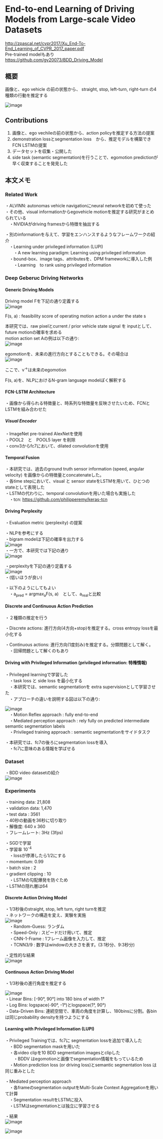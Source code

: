 # End-to-end Learning of Driving Models from Large-scale Video Datasets
http://zpascal.net/cvpr2017/Xu_End-To-End_Learning_of_CVPR_2017_paper.pdf  
Pre-trained modelもあり  
https://github.com/gy20073/BDD_Driving_Model  

## 概要  
画像と、ego vehicle の前の状態から、 straight, stop, left-turn, right-turn の4種類の行動を推定する 

![image](https://user-images.githubusercontent.com/30098187/64085973-96b53500-cd70-11e9-8cda-8a52d4b28eb2.png)  

## Contributions  
1. 画像と、ego vechileの前の状態から、action policyを推定する方法の提案  
2. demonstration lossとsegmentation loss　から、推定モデルを構築できFCN LSTMの提案  
3. データセットを収集・公開した  
4. side task (semantic segmentation)を行うことで、egomotion predictionが早く収束することを発見した  
  
## 本文メモ  

### Related Work
・ALVINN: autonomas vehicle navigationにneural networkを初めて使った  
・その他、visual informationからegovehicle motionを推定する研究がまとめられている  
　・NVIDIAがdriving framesから特徴を抽出する  
  
・別のinformationを与えて、学習をエンハンスするようなフレームワークの紹介  
　・Learning under privileged information (LUPI)  
 　　・A new learning paradigm: Learning using privileged information  
　・bound-box、image tags、attributesを、DPM frameworkに導入した例  
　　・Learning　to rank using privileged information  

### Deep Geberuc Driving Networks
#### Generic Driving Models
Driving model Fを下記の通り定義する  
![image](https://user-images.githubusercontent.com/30098187/66361385-92a4b480-e9b9-11e9-965e-fb85f31a8f91.png)  
  
F(s, a) : feasibility score of operating motion action a under the state s  
  
本研究では、raw pixelとcurrent / prior vehicle state signal を inputとして、future motionの確率を求める  
motion action set Aの例は以下の通り:  
![image](https://user-images.githubusercontent.com/30098187/66361510-fcbd5980-e9b9-11e9-8304-914ff4d5fa57.png)  
  
egomotionを、未来の進行方向とすることもできる。その場合は  
![image](https://user-images.githubusercontent.com/30098187/66361544-1c548200-e9ba-11e9-9693-3e5ea531fce8.png)  
  
ここで、v<sup>→</sup>は未来のegomotion  
  
F(s, a)を、NLPにおけるN-gram language modelぽく解釈する  
  
#### FCN-LSTM Architecture  
・画像から得られる特徴量と、時系列な特徴量を反映させたいため、FCNとLSTMを組み合わせた  
  
##### Visual Encoder  
・ImageNet pre-trained AlexNetを使用  
・POOL2　と　POOL5 layer を削除  
・conv3からfc7において、dilated convolutionを使用  
  
#### Temporal Fusion
・本研究では、過去のground truth sensor information (speed, angular velocity) を画像からの特徴量とconcatenateした。  
・各time stepにおいて、visual と sensor stateをLSTMを用いて、ひとつのstateとして表現した  
・LSTMの代わりに、temporal convolutionを用いた場合も実施した  
　・tcn: https://github.com/philipperemy/keras-tcn  
  
#### Driving Perplexity
・Evaluation metric (perplexity) の提案  
  
・NLPを参考にする  
・bigram modelは下記の確率を出力する  
![image](https://user-images.githubusercontent.com/30098187/66363261-a6074e00-e9c0-11e9-991d-15e9040b9b98.png)  
・一方で、本研究では下記の通り  
![image](https://user-images.githubusercontent.com/30098187/66363296-c33c1c80-e9c0-11e9-971f-fbe0cf6cb9d1.png)  
  
・perplexityを下記の通り定義する  
![image](https://user-images.githubusercontent.com/30098187/66363342-f2eb2480-e9c0-11e9-9437-5c4f3365ff2c.png)  
・(低いほうが良い)  

・以下のようにしてもよい  
　・a<sub>pred</sub> = argmax<sub>a</sub>F(s, a)　として、a<sub>real</sub>と比較  
 
#### Discrete and Continuous Action Prediction
・２種類の推定を行う  
  
・Discrete actions: 進行方向(4方向+stop)を推定する。cross entropy lossを最小化する  
  
・Continuous actions: 進行方向(1度刻み)を推定する。分類問題として解く。  
　・回帰問題として解くのもあり  

#### Driving with Privileged Information (privileged information: 特権情報)
・Privileged learningで学習した  
　・task loss と side loss を最小化する  
　・本研究では、semantic segmentationを extra supervisionとして学習させた  
　・アプローチの違いを説明する図は以下の通り:  

![image](https://user-images.githubusercontent.com/30098187/66367031-7448b400-e9cd-11e9-8edc-530e851f1435.png)  
　・Motion Reflex approach : fully end-to-end  
　・Mediated perception approach : rely fully on predicted intermediate semantic segmentation labels  
　・Privileged training approach : semantic segmentationをサイドタスク  
   
 ・本研究では、fc7の後ろにsegmentation lossを導入  
 　・fc7に意味のある情報を学ばせる  
  
### Dataset
・BDD video datasetの紹介  
![image](https://user-images.githubusercontent.com/30098187/66367452-27fe7380-e9cf-11e9-86a3-6464a41aba01.png)  
  
### Experiments  
・training data: 21,808  
・validation data: 1,470  
・test data : 3561  
・40秒の動画を36秒に切り取り  
・解像度: 640 x 360  
・フレームレート: 3Hz (3fps)  
  
・SGDで学習  
・学習率 10<sup>-4</sup>  
　・lossが停滞したら1/2にする  
・momentum: 0.99  
・batch size : 2  
・gradient clipping : 10  
　・LSTMの勾配爆発を防ぐため  
・LSTMの隠れ層は64  
  
#### Discrete Action Driving Model  
・1/3秒後のstraight, stop, left turn, right turnを推定  
・ネットワークの構造を変え、実験を実施  
![image](https://user-images.githubusercontent.com/30098187/66368357-f5ef1080-e9d2-11e9-957c-8544bccdb8ca.png)  
　・Random-Guess: ランダム  
　・Speed-Only : スピードだけ用いて、推定  
　・CNN-1-Frame : 1フレーム画像を入力して、推定  
　・TCNN3/9 : 数字はwindowの大きさを表す。(3:1秒分、9:3秒分)  
  
・定性的な結果  
![image](https://user-images.githubusercontent.com/30098187/66372396-d363f400-e9e0-11e9-94bf-793ca9a822d4.png)  
  
#### Continuous Action Driving Model
・1/3秒後の進行角度を推定する  
  
![image](https://user-images.githubusercontent.com/30098187/66373219-1030ea80-e9e3-11e9-8dd4-575a5925b88c.png)  
・Linear Bins: [-90°, 90°] into 180 bins of width 1°  
・Log Bins: logspace(-90°, -1°)とlogspace(1°, 90°)  
・Data-Driven Bins: 連続空間で、車両の角度を計算し、180binsに分割。各binは同じprobability densityを持つようにする  
  
#### Learning with Privileged Information (LUPI)  
・Privileged Trainingでは、fc7に segmentation lossを追加で導入した  
　・BDD segmentation maskを用いた  
　・各video clipを10 BDD segmentation imagesとclipした  
　　・BDDV はegomotionと画像でsegmentation情報をもっているため  
　・Motion prediction loss (or driving loss)とsemantic segmentation loss は同じ重みとした  
  
・Mediated perception approach  
　・各frameのsegmentation outputをMulti-Scale Context Aggregationを用いて計算  
　・Segmentation resultをLSTMに投入  
　・LSTMはsegmentationとは独立に学習させる  
  
・結果  
![image](https://user-images.githubusercontent.com/30098187/66380267-0a8ed100-e9f2-11e9-9696-1703ac079233.png)  
  
![image](https://user-images.githubusercontent.com/30098187/66380498-8c7efa00-e9f2-11e9-9a69-a5eeab88813f.png)  
